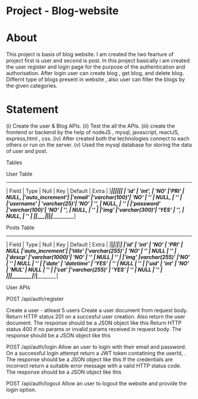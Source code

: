 # Project - Blog-website


# About

This project is basis of blog website. I am created the two fearture of  project first  is user and second is post.
In this project basically i am created the user register and login page for the purpose of the authentication and authorisation.
After login user can create blog , get blog, and delete blog. Differnt type of blogs present in website , also user can filter the blogs by the given categories.


# Statement

(i)   Create the user & Blog APIs.
(ii)   Test the all  the APIs.
(iii)  create the frontend or backend by the help of nodeJS , mysql, javascript, reactJS, express,html , css.
(iv)   After created  both  the technologies connect to each others or run on the server.
(v)    Used the mysql database for storing the data of user and post.

 Tables

 User  Table
______________________________________________________________________
|    Field  |  Type        | Null  | Key  | Default | Extra          |
|___________|______________|_______|______|_________|________________|
| 'id'      | 'int',       | 'NO'  |'PRI' | NULL,   |'auto_increment'|
|'email'    |'varchar(100)'| 'NO'  | ''   | NULL,   |   ''           |
|'username' | 'varchar(25)'| 'NO'  | '',  | NULL,   |   ''           |
|'password' |'varchar(100)'| 'NO'  | '',  | NULL,   |   ''           |
|'img'      |'varchar(300)'| 'YES' | '',  | NULL,   |   ''           |
|___________|______________|_______|______|_________|________________|


 Posts Table
 
 ______________________________________________________________________
 | Field  | Type          | Null   |  Key  | Default | Extra          |
 |________|_______________|________|_______|_________|________________|
 |'id'    |    'int'      | 'NO'   | 'PRI' | NULL    |'auto_increment'|
 |'title' |'varchar(255)' | 'NO'   | ''    | NULL    |    ''          |
 |'descp' |'varchar(1000)'| 'NO'   | ''    | NULL    |    ''          |
 |'img'   |varchar(255)'  |'NO'    | ''    | NULL    |    ''          |
 |'date'  |  'datetime'   | 'YES'  | ''    | NULL    |    ''          |
 |'uid'   |    'int'      | 'NO'   | 'MUL' | NULL    |    ''          |
 |'cat'   |'varchar(255)' | 'YES'  | ''    | NULL    |    ''          |
 |________|_______________|________|_______|_________|________________|



User APIs


POST  /api/auth/register

Create a user - atleast 5 users
Create a user document from request body.
Return HTTP status 201 on a succesful user creation. Also return the user document. The response should be a JSON object like this
Return HTTP status 400 if no params or invalid params received in request body. The response should be a JSON object like this



POST  /api/auth/login
Allow an user to login with their email and password.
On a successful login attempt return a JWT token contatining the userId, . The response should be a JSON object like this
If the credentials are incorrect return a suitable error message with a valid HTTP status code. The response should be a JSON object like this

POST /api/auth/logout
Allow an user to logout the website and provide the login option.



